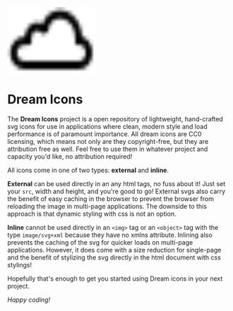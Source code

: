 <img src="dream.svg" width=200 height=150/>

# **Dream Icons**

The **Dream Icons** project is a open repository of lightweight, hand-crafted svg icons for use in applications where clean, modern style and load performance is of paramount importance. All dream icons are CC0 licensing, which means not only are they copyright-free, but they are attribution free as well. Feel free to use them in whatever project and capacity you'd like, no attribution required!

All icons come in one of two types: **external** and **inline**. 

**External** can be used directly in an any html tags, no fuss about it! Just set your `src`, width and height, and you're good to go! External svgs also carry the benefit of easy caching in the browser to prevent the browser from reloading the image in multi-page applications. The downside to this approach is that dynamic styling with css is not an option.

**Inline** cannot be used directly in an `<img>` tag or an `<object>` tag with the type `image/svg+xml` because they have no xmlns attribute. Inlining also prevents the caching of the svg for quicker loads on multi-page applications. However, it does come with a size reduction for single-page and the benefit of stylizing the svg directly in the html document with css stylings!

Hopefully that's enough to get you started using Dream icons in your next project.

*Happy coding!*
